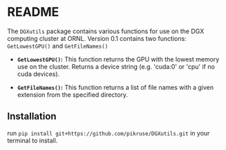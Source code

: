 # README

The `DGXutils` package contains various functions for use on the DGX computing cluster at ORNL. Version 0.1 contains two functions: `GetLowestGPU()` and `GetFileNames()`

* **`GetLowestGPU()`:** This function returns the GPU with the lowest memory use on the cluster. Returns a device string (e.g. 'cuda:0' or 'cpu' if no cuda devices).

* **`GetFileNames()`:** This function returns a list of file names with a given extension from the specified directory.

## Installation
run `pip install git+https://github.com/pikruse/DGXutils.git` in your terminal to install.
